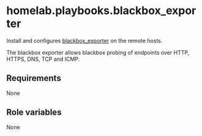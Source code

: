 # homelab.playbooks.blackbox_exporter
Install and configures [blackbox_exporter](https://github.com/prometheus/blackbox_exporter) on the remote hosts.

The blackbox exporter allows blackbox probing of endpoints over HTTP, HTTPS, DNS, TCP and ICMP.

## Requirements
None

## Role variables
None